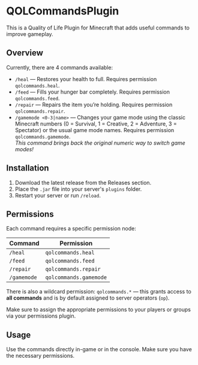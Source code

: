 # QOLCommandsPlugin  
This is a Quality of Life Plugin for Minecraft that adds useful commands to improve gameplay.

## Overview  
Currently, there are 4 commands available:

- `/heal` — Restores your health to full. Requires permission `qolcommands.heal`.  
- `/feed` — Fills your hunger bar completely. Requires permission `qolcommands.feed`.  
- `/repair` — Repairs the item you’re holding. Requires permission `qolcommands.repair`.  
- `/gamemode <0-3|name>` — Changes your game mode using the classic Minecraft numbers (0 = Survival, 1 = Creative, 2 = Adventure, 3 = Spectator) or the usual game mode names. Requires permission `qolcommands.gamemode`.  
  *This command brings back the original numeric way to switch game modes!*

## Installation  
1. Download the latest release from the Releases section.  
2. Place the `.jar` file into your server's `plugins` folder.  
3. Restart your server or run `/reload`.  

## Permissions  
Each command requires a specific permission node:

| Command      | Permission              |  
|--------------|-------------------------|  
| `/heal`      | `qolcommands.heal`       |  
| `/feed`      | `qolcommands.feed`       |  
| `/repair`    | `qolcommands.repair`     |  
| `/gamemode`  | `qolcommands.gamemode`   |  

There is also a wildcard permission: `qolcommands.*` — this grants access to **all commands** and is by default assigned to server operators (`op`).

Make sure to assign the appropriate permissions to your players or groups via your permissions plugin.

## Usage  
Use the commands directly in-game or in the console. Make sure you have the necessary permissions.
